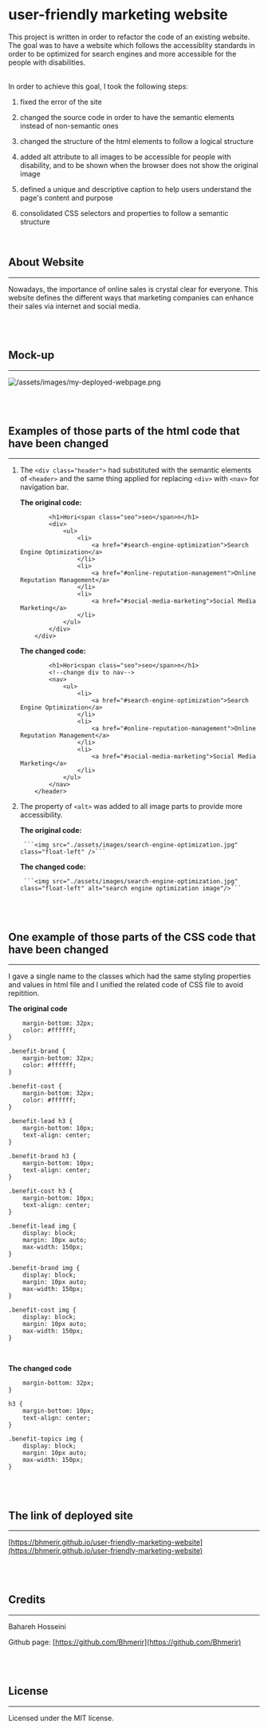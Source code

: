 # user-friendly marketing website

This project is written in order to refactor the code of an existing website. The goal was to have a website which follows the accessiblity standards in order to be optimized for search engines and more accessible for the people with disabilities.


<br>
In order to achieve this goal, I took the following steps:

1. fixed the error of the site

2. changed the source code in order to have the semantic elements instead of non-semantic ones

3. changed the structure of the html elements to follow a logical structure

4. added alt attribute to all images to be accessible for people with disability, and to be shown when the browser does not show the original image

5. defined a unique and descriptive caption to help users understand the page's content and purpose

6. consolidated CSS selectors and properties to follow a semantic structure

<br>

## About Website

---------------------------------

Nowadays, the importance of online sales is crystal clear for everyone. This website defines the different ways that marketing companies can enhance their sales via internet and social media.

<br>

<br>


## Mock-up

---------------------------------

![/assets/images/my-deployed-webpage.png](/assets/images/my-deployed-webpage.png)

<br>

<br>


## Examples of those parts of the html code that have been changed

---------------------------------

1. The ```<div class="header">``` had substituted with the semantic elements of ```<header>``` and the same thing applied for replacing ```<div>``` with ```<nav>``` for navigation bar.

    **The original code:**

    ```<div class="header">
            <h1>Hori<span class="seo">seo</span>n</h1>
            <div>
                <ul>
                    <li>
                        <a href="#search-engine-optimization">Search Engine Optimization</a>
                    </li>
                    <li>
                        <a href="#online-reputation-management">Online Reputation Management</a>
                    </li>
                    <li>
                        <a href="#social-media-marketing">Social Media Marketing</a>
                    </li>
                </ul>
            </div>
        </div>
    ```

    **The changed code:**

    ```<header>
            <h1>Hori<span class="seo">seo</span>n</h1>
            <!--change div to nav-->
            <nav>
                <ul>
                    <li>
                        <a href="#search-engine-optimization">Search Engine Optimization</a>
                    </li>
                    <li>
                        <a href="#online-reputation-management">Online Reputation Management</a>
                    </li>
                    <li>
                        <a href="#social-media-marketing">Social Media Marketing</a>
                    </li>
                </ul>
            </nav>
        </header>
    ```

2. The property of ```<alt>``` was added to all image parts to provide more accessibility.

    **The original code:**

        ```<img src="./assets/images/search-engine-optimization.jpg" class="float-left" />```

    **The changed code:**
        
        ```<img src="./assets/images/search-engine-optimization.jpg" class="float-left" alt="search engine optimization image"/>```

<br>

<br>


## One example of those parts of the CSS code that have been changed

---------------------------------

I  gave a single name to the classes which had the same styling properties and values in html file and I unified the related code of CSS file to avoid repitition. 

**The original code**
```.benefit-lead {
    margin-bottom: 32px;
    color: #ffffff;
}

.benefit-brand {
    margin-bottom: 32px;
    color: #ffffff;
}

.benefit-cost {
    margin-bottom: 32px;
    color: #ffffff;
}

.benefit-lead h3 {
    margin-bottom: 10px;
    text-align: center;
}

.benefit-brand h3 {
    margin-bottom: 10px;
    text-align: center;
}

.benefit-cost h3 {
    margin-bottom: 10px;
    text-align: center;
}

.benefit-lead img {
    display: block;
    margin: 10px auto;
    max-width: 150px;
}

.benefit-brand img {
    display: block;
    margin: 10px auto;
    max-width: 150px;
}

.benefit-cost img {
    display: block;
    margin: 10px auto;
    max-width: 150px;
}
```

<br>

**The changed code**

```.benefit-topics {
    margin-bottom: 32px;
}

h3 {
    margin-bottom: 10px;
    text-align: center;
}

.benefit-topics img {
    display: block;
    margin: 10px auto;
    max-width: 150px;
}
```

<br>

<br>

## The link of deployed site

---------------------------------

[https://bhmerir.github.io/user-friendly-marketing-website](https://bhmerir.github.io/user-friendly-marketing-website)

<br>

<br>

## Credits

---------------------------------

Bahareh Hosseini

Github page:      [https://github.com/Bhmerir](https://github.com/Bhmerir)

<br>

<br>

## License

---------------------------------

Licensed under the MIT license.
